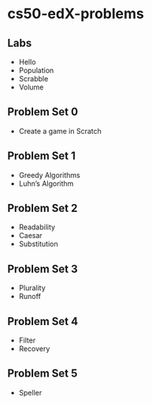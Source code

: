 # cs50-edX-problems

## Labs
* Hello
* Population
* Scrabble
* Volume

## Problem Set 0
* Create a game in Scratch

## Problem Set 1
* Greedy Algorithms
* Luhn’s Algorithm

## Problem Set 2
* Readability
* Caesar
* Substitution

## Problem Set 3
* Plurality
* Runoff

## Problem Set 4
* Filter 
* Recovery

## Problem Set 5
* Speller
